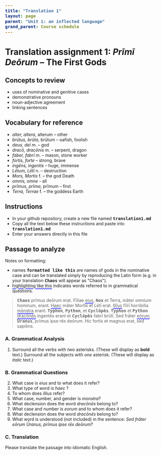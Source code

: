```yaml
---
title: "Translation 1"
layout: page
parent: "Unit 1: an inflected language"
grand_parent: Course schedule
---
```


# Translation assignment 1: *Prīmī Deōrum* – The First Gods

## Concepts to review

- uses of nominative and genitive cases
- demonstrative pronouns
- noun-adjective agreement
- linking sentences


## Vocabulary for reference

- *alter, altera*, alterum – other
- *brūtus, brūta*, brūtum – oafish, foolish
- *deus, deī* m. – god
- *dracō, dracōnis* m. – serpent, dragon
- *faber, fabrī* m. – mason, stone worker
- *fortis, forte* – strong, brave
- *ingēns, ingentis* – huge, immense
- *Lētum, Lētī* n. – destruction
- *Mors, Mortis* f. – the god Death
- *omnis, omne* - all
- *prīmus, prīma*, prīmum – first
- *Terra, Terrae* f. – the goddess Earth

## Instructions


- In your github repository, create a new file named `translation1.md`
- Copy all the text below these instructions and paste into `translation1.md`
- Enter your answers directly in this file



## Passage to analyze


Notes on formatting:

- names `formatted like this` are names of gods in the nominative case and can be translated simply by reproducing the Latin form (e.g. in your translation `Chaos` will appear as "Chaos").
- <span class="query">highlighting like this</span> indicates words referred to in grammatical questions.


> `Chaos` prīmus deōrum erat. Fīliae <span class="query">eius</span>, `Nox` et Terra, māter omnium hominum, erant. <span class="query">Haec</span> māter Mortis et Lētī erat. <span class="query">Illīus</span> fīliī horribilia <span class="query">mōnstra</span> erant: `Typhon`, `Python`, et `Cyclōpēs`. `Typhon` et `Python` <span class="query">dracōnēs</span> ingentēs erant et `Cyclōpēs` fabrī brūtī. Sed frāter <span class="query">eōrum</span> `Ūranus`, prīmus ipse rēx deōrum. Hic fortis et magnus erat, sed  sapiēns.


### A. Grammatical Analysis

1. Surround all the verbs with *two* asterisks.  (These will display as **bold** text.) Surround all the subjects with *one* asterisk. (These will display as *italic* text.)


### B. Grammatical Questions


2. What case is *eius* and to what does it refer?
3. What type of word is *haec* ?
4. To whom does *illius* refer?
5. What case, number, and gender is *monstra*?
6. What declension does the word *dracōnēs* belong to?
7. What case and number is *eorum* and to whom does it refer?
8. What declension does the word *dracōnēs* belong to?
9. What word is understood (not included) in the sentence: *Sed frāter eōrum Ūranus, prīmus ipse rēx deōrum*?


### C. Translation

Please translate the passage into idiomatic English.



<style>
code {
  font-size: 100%;
  font-weight:  bold;
}

.query {
  text-decoration-line: underline;
  text-decoration-style: wavy;
  text-decoration-color: blue;
}
</style>
<link rel="stylesheet" type="text/css" href="../../css/latin101.css">

